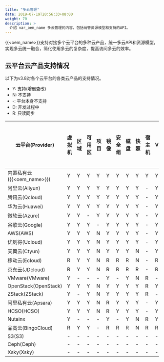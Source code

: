 ```yaml
---
title: "多云管理"
date: 2019-07-19T20:56:33+08:00
weight: 70
description: >
  介绍 var_oem_name 多云管理的内容，包括纳管资源模型和支持的API。
---
```


{{<oem_name>}}支持对接多个云平台的多种云产品，统一多云API和资源模型，实现多云统一融合，简化使用多云的复杂度，提高访问多云的效率。

## 云平台云产品支持情况

以下为v3.8对各个云平台的各类云产品的支持情况。

- Y: 支持(增删查改)
- N: 不支持
- -: 平台本身不支持
- D: 开发过程中
- R: 只读同步

| 云平台(Provider)        | 虚拟机 | 区域 | 可用区 | 项目 | 镜像 | 安全组 | 磁盘 | 快照 | 宿主机 | VPC | 弹性网卡 | 二层网络 | EIP | NAT | 负载均衡 | WAF | DNS | 路由表 | CDN | RDS | MongoDB | 弹性缓存 | 对象存储 | NAS | Kafka | Elasticsearch | 应用程序服务 | 容器 | IAM | 标签 | 操作日志 |
|------------------------ |-----   |----  |-----   |----  |----  |-----   |----  |----  |-----   |-----|------    |------    |-----|-----|------    |-----|-----|-----   |-----|-----|---------|------    |------    |-----|-------|---------------|--------      |----  |-----|----  |------    |
| 内置私有云({{<oem_name>}})   | Y      | Y    | Y      | Y    | Y    | Y      | Y    | Y    | Y      | Y   | Y        | Y        | Y   | -   | Y        | -   | Y   | Y      | N   | -   | N       | -        | -        | -   | -     | -             | -            | Y    | Y   | Y    | Y        |
| 阿里云(Aliyun)          | Y      | Y    | Y      | Y    | Y    | Y      | Y    | Y    | -      | Y   | R        | -        | Y   | Y   | Y        | R   | Y   | R      | R   | Y   | R       | Y        | Y        | Y   | R     | N             | N            | R    | Y   | Y    | Y        |
| 腾讯云(Qcloud)          | Y      | Y    | Y      | Y    | Y    | Y      | Y    | Y    | -      | Y   | R        | -        | Y   | R   | Y        | N   | Y   | R      | R   | Y   | R       | Y        | Y        | N   | R     | R             | N            | R    | Y   | Y    | Y        |
| 华为云(Huawei)          | Y      | Y    | Y      | Y    | Y    | Y      | Y    | Y    | -      | Y   | R        | -        | Y   | Y   | Y        | N   | N   | R      | N   | Y   | N       | Y        | Y        | Y   | N     | N             | N            | N    | Y   | Y    | Y        |
| 微软云(Azure)           | Y      | Y    | -      | Y    | Y    | Y      | Y    | Y    | -      | Y   | R        | -        | Y   | -   | R        | R   | N   | N      | N   | R   | N       | N        | Y        | N   | N     | N             | R            | R    | Y   | Y    | Y        |
| 谷歌云(Google)          | Y      | Y    | Y      | -    | Y    | Y      | Y    | Y    | -      | Y   | -        | -        | Y   | N   | R        | N   | N   | N      | N   | Y   | N       | N        | Y        | N   | N     | N             | N            | N    | Y   | Y    | N        |
| AWS(AWS)                | Y      | Y    | Y      | N    | Y    | Y      | Y    | Y    | -      | Y   | N        | -        | Y   | R   | Y        | R   | Y   | R      | N   | R   | N       | N        | Y        | N   | N     | N             | N            | N    | Y   | Y    | Y        |
| 优刻得(Ucloud)          | Y      | Y    | Y      | N    | Y    | Y      | Y    | Y    | -      | Y   | Y        | -        | Y   | N   | N        | N   | N   | N      | N   | N   | N       | N        | Y        | N   | N     | N             | N            | N    | N   | N    | N        |
| 天翼云(Ctyun)           | Y      | Y    | Y      | N    | Y    | Y      | Y    | N    | -      | Y   | N        | -        | Y   | N   | N        | N   | N   | N      | N   | N   | N       | N        | N        | N   | N     | N             | N            | N    | N   | N    | N        |
| 移动云(Ecloud)          | R      | Y    | Y      | N    | R    | R      | R    | N    | -      | R   | -        | -        | R   | N   | N        | N   | N   | N      | N   | N   | N       | N        | N        | N   | N     | N             | N            | N    | N   | N    | N        |
| 京东云(JDcloud)         | R      | Y    | Y      | N    | R    | R      | R    | R    | -      | R   | N        | -        | R   | N   | N        | N   | N   | N      | N   | N   | N       | N        | N        | N   | N     | N             | N            | N    | N   | N    | N        |
| VMware(VMware)          | Y      | -    | -      | -    | Y    | -      | Y    | N    | R      | -   | -        | -        | -   | -   | -        | -   | -   | -      | N   | -   | N       | -        | -        | -   | N     | -             | -            | N    | -   | N    | -        |
| OpenStack(OpenStack)    | Y      | Y    | Y      | N    | Y    | Y      | Y    | Y    | R      | Y   | R        | -        | Y   | N   | Y        | -   | N   | R      | N   | -   | N       | -        | N        | N   | N     | -             | -            | N    | N   | Y    | N        |
| ZStack(ZStack)          | Y      | -    | Y      | N    | Y    | Y      | Y    | Y    | R      | -   | R        | -        | -   | -   | N        | -   | N   | N      | N   | -   | N       | -        | -        | N   | N     | -             | -            | N    | N   | N    | N        |
| 阿里私有云(Apsara)      | Y      | Y    | Y      | N    | R    | Y      | Y    | Y    | -      | Y   | R        | -        | Y   | R   | Y        | -   | N   | R      | N   | Y   | N       | Y        | -        | N   | N     | -             | -            | N    | N   | N    | N        |
| HCSO(HCSO)              | Y      | Y    | Y      | N    | R    | Y      | Y    | Y    | -      | Y   | R        | -        | Y   | R   | R        | -   | N   | N      | N   | Y   | N       | N        | -        | N   | N     | -             | -            | N    | N   | N    | N        |
| Nutainx                 | Y      | -    | -      | -    | Y    | -      | Y    | N    | R      | Y   | R        | Y        | -   | -   | -        | -   | -   | -      | N   | -   | N       | -        | -        | -   | N     | -             | -            | N    | -   | -    | -        |
| 品高云(BingoCloud)      | R      | Y    | Y      | -    | R    | R      | R    | N    | R      | R   | N        | -        | N   | N   | N        | -   | -   | N      | -   | N   | -       | -        | N        | -   | -     | -             | -            | -    | -   | R    | -        |
| S3(S3)                  | -      | -    | -      | -    | -    | -      | -    | -    | -      | -   | -        | -        | -   | -   | -        | -   | -   | -      | -   |     | -       | -        | Y        | -   | -     | -             | -            | -    | -   | -    | -        |
| Ceph(Ceph)              | -      | -    | -      | -    | -    | -      | -    | -    | -      | -   | -        | -        | -   | -   | -        | -   | -   | -      | -   |     | -       | -        | Y        | -   | -     | -             | -            | -    | -   | -    | -        |
| Xsky(Xsky)              | -      | -    | -      | -    | -    | -      | -    | -    | -      | -   | -        | -        | -   | -   | -        | -   | -   | -      | -   |     | -       | -        | Y        | -   | -     | -             | -            | -    | -   | -    | -        |

